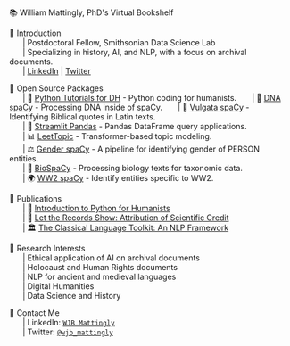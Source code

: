 📚 William Mattingly, PhD's Virtual Bookshelf

📕 Introduction  
&nbsp;&nbsp;&nbsp;&nbsp;&nbsp;&nbsp;| Postdoctoral Fellow, Smithsonian Data Science Lab  
&nbsp;&nbsp;&nbsp;&nbsp;&nbsp;&nbsp;| Specializing in history, AI, and NLP, with a focus on archival documents.   
&nbsp;&nbsp;&nbsp;&nbsp;&nbsp;&nbsp;| [LinkedIn](https://www.linkedin.com/in/wjbmattingly/) | [Twitter](https://twitter.com/wjb_mattingly)  

📙 Open Source Packages  
&nbsp;&nbsp;&nbsp;&nbsp;&nbsp;&nbsp;| 🐍 [Python Tutorials for DH](https://www.youtube.com/pythontutorialsfordigitalhumanities) - Python coding for humanists. 
&nbsp;&nbsp;&nbsp;&nbsp;&nbsp;&nbsp;| 🧬 [DNA spaCy](https://github.com/sidatasciencelab/dna-spacy) - Processing DNA inside of spaCy.
&nbsp;&nbsp;&nbsp;&nbsp;&nbsp;&nbsp;| 📖 [Vulgata spaCy](https://github.com/wjbmattingly/vulgata-spacy) - Identifying Biblical quotes in Latin texts.  
&nbsp;&nbsp;&nbsp;&nbsp;&nbsp;&nbsp;| 🐼 [Streamlit Pandas](https://github.com/wjbmattingly/streamlit-pandas) - Pandas DataFrame query applications.  
&nbsp;&nbsp;&nbsp;&nbsp;&nbsp;&nbsp;| 📊 [LeetTopic](https://github.com/wjbmattingly/leet-topic) - Transformer-based topic modeling.  
&nbsp;&nbsp;&nbsp;&nbsp;&nbsp;&nbsp;| ⚖️ [Gender spaCy](https://github.com/sidatasciencelab/gender-spacy) - A pipeline for identifying gender of PERSON entities.  
&nbsp;&nbsp;&nbsp;&nbsp;&nbsp;&nbsp;| 🧬 [BioSpaCy](https://github.com/wjbmattingly/biospacy) - Processing biology texts for taxonomic data.  
&nbsp;&nbsp;&nbsp;&nbsp;&nbsp;&nbsp;| 🌍 [WW2 spaCy](https://github.com/wjbmattingly/ww2-spacy) - Identify entities specific to WW2.  

📗 Publications  
&nbsp;&nbsp;&nbsp;&nbsp;&nbsp;&nbsp;| 📖 [Introduction to Python for Humanists](https://www.routledge.com/Introduction-to-Python-for-Humanists/Mattingly/p/book/9781032378374)  
&nbsp;&nbsp;&nbsp;&nbsp;&nbsp;&nbsp;| 🧪 [Let the Records Show: Attribution of Scientific Credit](https://www.journals.uchicago.edu/doi/10.1086/724949)  
&nbsp;&nbsp;&nbsp;&nbsp;&nbsp;&nbsp;| 🏛️ [The Classical Language Toolkit: An NLP Framework](https://aclanthology.org/2021.acl-demo.3.pdf)  

📘 Research Interests  
&nbsp;&nbsp;&nbsp;&nbsp;&nbsp;&nbsp;| Ethical application of AI on archival documents  
&nbsp;&nbsp;&nbsp;&nbsp;&nbsp;&nbsp;| Holocaust and Human Rights documents  
&nbsp;&nbsp;&nbsp;&nbsp;&nbsp;&nbsp;| NLP for ancient and medieval languages  
&nbsp;&nbsp;&nbsp;&nbsp;&nbsp;&nbsp;| Digital Humanities  
&nbsp;&nbsp;&nbsp;&nbsp;&nbsp;&nbsp;| Data Science and History  

📒 Contact Me  
&nbsp;&nbsp;&nbsp;&nbsp;&nbsp;&nbsp;| LinkedIn: [`WJB Mattingly`](https://www.linkedin.com/in/wjbmattingly/)  
&nbsp;&nbsp;&nbsp;&nbsp;&nbsp;&nbsp;| Twitter: [`@wjb_mattingly`](https://twitter.com/wjb_mattingly)  
